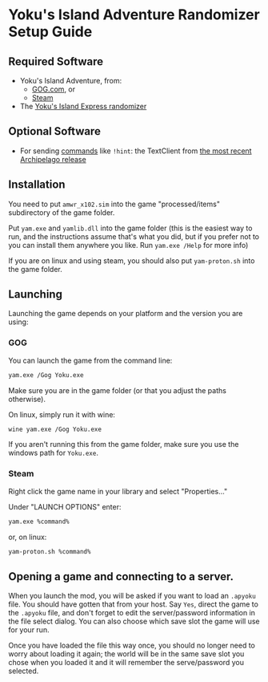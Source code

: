 # Yoku's Island Adventure Randomizer Setup Guide

## Required Software

- Yoku's Island Adventure, from:
    - [GOG.com](https://www.gog.com/en/game/yokus_island_express), or
    - [Steam](https://store.steampowered.com/app/334940/Yokus_Island_Express/)
- The [Yoku's Island Express randomizer](https://git.makuluni.com/archipelago/YokusIslandAdventure_randomizer/)

## Optional Software
 
- For sending [commands](/tutorial/Archipelago/commands/en) like `!hint`: the TextClient from [the most recent Archipelago release](https://github.com/ArchipelagoMW/Archipelago/releases)

## Installation

You need to put `amwr_x102.sim` into the game "processed/items" subdirectory of the game folder.

Put `yam.exe` and `yamlib.dll` into the game folder (this is the easiest way to run, and the instructions assume that's what you did, but if you prefer not to you can install them anywhere you like. Run `yam.exe /Help` for more info)

If you are on linux and using steam, you should also put `yam-proton.sh` into the game folder.

## Launching
Launching the game depends on your platform and the version you are using:

### GOG
You can launch the game from the command line:
```bash
yam.exe /Gog Yoku.exe
```
Make sure you are in the game folder (or that you adjust the paths otherwise).

On linux, simply run it with wine:
```bash
wine yam.exe /Gog Yoku.exe
```
If you aren't running this from the game folder, make sure you use the windows path for `Yoku.exe`.

### Steam
Right click the game name in your library and select "Properties…"

Under "LAUNCH OPTIONS" enter:
```bash
yam.exe %command%
```
or, on linux:
```bash
yam-proton.sh %command%
```

## Opening a game and connecting to a server.
When you launch the mod, you will be asked if you want to load an `.apyoku` file. You should have gotten that from your host. Say `Yes`, direct the game to the `.apyoku` file, and don't forget to edit the server/password information in the file select dialog. You can also choose which save slot the game will use for your run.

Once you have loaded the file this way once, you should no longer need to worry about loading it again; the world will be in the same save slot you chose when you loaded it and it will remember the serve/password you selected.
